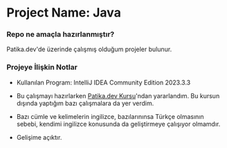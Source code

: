 # Project Name: Java


### Repo ne amaçla hazırlanmıştır?

Patika.dev'de üzerinde çalışmış olduğum projeler bulunur.

### Projeye İlişkin Notlar

* Kullanılan Program: IntelliJ IDEA Community Edition 2023.3.3

* Bu çalışmayı hazırlarken [Patika.dev Kursu](https://academy.patika.dev/paths/baslangic-seviye-java-ile-backend-web-development-patikasi)'ndan yararlandım. Bu kursun dışında yaptığım bazı çalışmalara da yer verdim. 

* Bazı cümle ve kelimelerin ingilizce, bazılarınınsa Türkçe olmasının sebebi, kendimi ingilizce konusunda da geliştirmeye çalışıyor olmamdır.

* Gelişime açıktır.